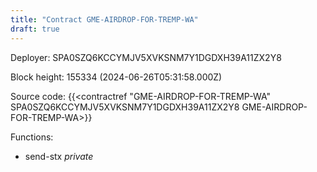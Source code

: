 ```yaml
---
title: "Contract GME-AIRDROP-FOR-TREMP-WA"
draft: true
---
```

Deployer: SPA0SZQ6KCCYMJV5XVKSNM7Y1DGDXH39A11ZX2Y8


 



Block height: 155334 (2024-06-26T05:31:58.000Z)

Source code: {{<contractref "GME-AIRDROP-FOR-TREMP-WA" SPA0SZQ6KCCYMJV5XVKSNM7Y1DGDXH39A11ZX2Y8 GME-AIRDROP-FOR-TREMP-WA>}}

Functions:

* send-stx _private_
